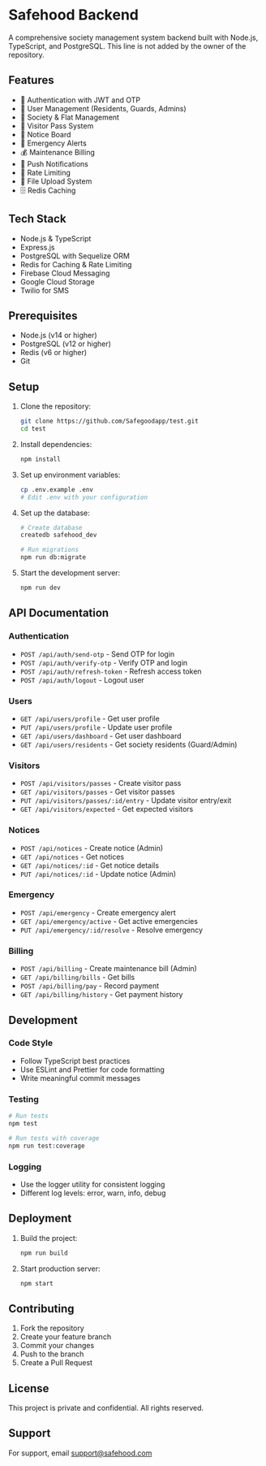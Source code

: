 # Safehood Backend

A comprehensive society management system backend built with Node.js, TypeScript, and PostgreSQL. This line is not added
by the owner of the repository.

## Features

- 🔐 Authentication with JWT and OTP
- 👥 User Management (Residents, Guards, Admins)
- 🏢 Society & Flat Management
- 🚪 Visitor Pass System
- 📢 Notice Board
- 🚨 Emergency Alerts
- 💰 Maintenance Billing
- 📱 Push Notifications
- 🔄 Rate Limiting
- 📁 File Upload System
- 🗄️ Redis Caching

## Tech Stack

- Node.js & TypeScript
- Express.js
- PostgreSQL with Sequelize ORM
- Redis for Caching & Rate Limiting
- Firebase Cloud Messaging
- Google Cloud Storage
- Twilio for SMS

## Prerequisites

- Node.js (v14 or higher)
- PostgreSQL (v12 or higher)
- Redis (v6 or higher)
- Git

## Setup

1. Clone the repository:
   ```bash
   git clone https://github.com/Safegoodapp/test.git
   cd test
   ```

2. Install dependencies:
   ```bash
   npm install
   ```

3. Set up environment variables:
   ```bash
   cp .env.example .env
   # Edit .env with your configuration
   ```

4. Set up the database:
   ```bash
   # Create database
   createdb safehood_dev
   
   # Run migrations
   npm run db:migrate
   ```

5. Start the development server:
   ```bash
   npm run dev
   ```

## API Documentation

### Authentication
- `POST /api/auth/send-otp` - Send OTP for login
- `POST /api/auth/verify-otp` - Verify OTP and login
- `POST /api/auth/refresh-token` - Refresh access token
- `POST /api/auth/logout` - Logout user

### Users
- `GET /api/users/profile` - Get user profile
- `PUT /api/users/profile` - Update user profile
- `GET /api/users/dashboard` - Get user dashboard
- `GET /api/users/residents` - Get society residents (Guard/Admin)

### Visitors
- `POST /api/visitors/passes` - Create visitor pass
- `GET /api/visitors/passes` - Get visitor passes
- `PUT /api/visitors/passes/:id/entry` - Update visitor entry/exit
- `GET /api/visitors/expected` - Get expected visitors

### Notices
- `POST /api/notices` - Create notice (Admin)
- `GET /api/notices` - Get notices
- `GET /api/notices/:id` - Get notice details
- `PUT /api/notices/:id` - Update notice (Admin)

### Emergency
- `POST /api/emergency` - Create emergency alert
- `GET /api/emergency/active` - Get active emergencies
- `PUT /api/emergency/:id/resolve` - Resolve emergency

### Billing
- `POST /api/billing` - Create maintenance bill (Admin)
- `GET /api/billing/bills` - Get bills
- `POST /api/billing/pay` - Record payment
- `GET /api/billing/history` - Get payment history

## Development

### Code Style
- Follow TypeScript best practices
- Use ESLint and Prettier for code formatting
- Write meaningful commit messages

### Testing
```bash
# Run tests
npm test

# Run tests with coverage
npm run test:coverage
```

### Logging
- Use the logger utility for consistent logging
- Different log levels: error, warn, info, debug

## Deployment

1. Build the project:
   ```bash
   npm run build
   ```

2. Start production server:
   ```bash
   npm start
   ```

## Contributing

1. Fork the repository
2. Create your feature branch
3. Commit your changes
4. Push to the branch
5. Create a Pull Request

## License

This project is private and confidential. All rights reserved.

## Support

For support, email support@safehood.com
